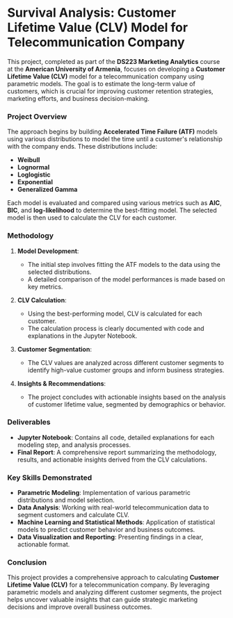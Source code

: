 # Survival Analysis: Customer Lifetime Value (CLV) Model for Telecommunication Company

This project, completed as part of the **DS223 Marketing Analytics** course at the **American University of Armenia**, focuses on developing a **Customer Lifetime Value (CLV)** model for a telecommunication company using parametric models. The goal is to estimate the long-term value of customers, which is crucial for improving customer retention strategies, marketing efforts, and business decision-making.

### Project Overview

The approach begins by building **Accelerated Time Failure (ATF)** models using various distributions to model the time until a customer's relationship with the company ends. These distributions include:
- **Weibull**
- **Lognormal**
- **Loglogistic**
- **Exponential**
- **Generalized Gamma**

Each model is evaluated and compared using various metrics such as **AIC**, **BIC**, and **log-likelihood** to determine the best-fitting model. The selected model is then used to calculate the CLV for each customer.

### Methodology

1. **Model Development**:
   - The initial step involves fitting the ATF models to the data using the selected distributions.
   - A detailed comparison of the model performances is made based on key metrics.
   
2. **CLV Calculation**:
   - Using the best-performing model, CLV is calculated for each customer.
   - The calculation process is clearly documented with code and explanations in the Jupyter Notebook.

3. **Customer Segmentation**:
   - The CLV values are analyzed across different customer segments to identify high-value customer groups and inform business strategies.
   
4. **Insights & Recommendations**:
   - The project concludes with actionable insights based on the analysis of customer lifetime value, segmented by demographics or behavior.

### Deliverables

- **Jupyter Notebook**: Contains all code, detailed explanations for each modeling step, and analysis processes.
- **Final Report**: A comprehensive report summarizing the methodology, results, and actionable insights derived from the CLV calculations.

### Key Skills Demonstrated

- **Parametric Modeling**: Implementation of various parametric distributions and model selection.
- **Data Analysis**: Working with real-world telecommunication data to segment customers and calculate CLV.
- **Machine Learning and Statistical Methods**: Application of statistical models to predict customer behavior and business outcomes.
- **Data Visualization and Reporting**: Presenting findings in a clear, actionable format.

### Conclusion

This project provides a comprehensive approach to calculating **Customer Lifetime Value (CLV)** for a telecommunication company. By leveraging parametric models and analyzing different customer segments, the project helps uncover valuable insights that can guide strategic marketing decisions and improve overall business outcomes.
